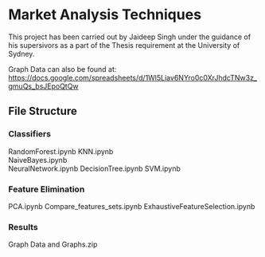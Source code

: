 # Market Analysis Techniques

This project has been carried out by Jaideep Singh under the guidance of his supersivors as a part of the Thesis requirement at the University of Sydney.

Graph Data can also be found at: https://docs.google.com/spreadsheets/d/1Wl5Liav6NYro0c0XrJhdcTNw3z_gmuQs_bsJEpoQtQw


## File Structure

### Classifiers

RandomForest.ipynb
KNN.ipynb	
NaiveBayes.ipynb	
NeuralNetwork.ipynb	
DecisionTree.ipynb
SVM.ipynb	

### Feature Elimination 
PCA.ipynb
Compare_features_sets.ipynb	
ExhaustiveFeatureSelection.ipynb	

### Results
Graph Data and Graphs.zip	




